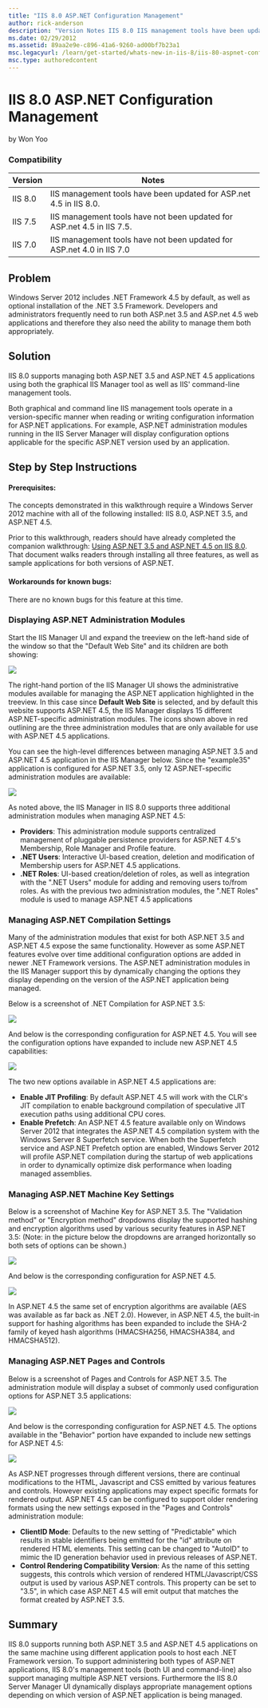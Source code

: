```yaml
---
title: "IIS 8.0 ASP.NET Configuration Management"
author: rick-anderson
description: "Version Notes IIS 8.0 IIS management tools have been updated for ASP.net 4.5 in IIS 8.0. IIS 7.5 IIS management tools have not been updated for ASP.net 4.5 i..."
ms.date: 02/29/2012
ms.assetid: 89aa2e9e-c896-41a6-9260-ad00bf7b23a1
msc.legacyurl: /learn/get-started/whats-new-in-iis-8/iis-80-aspnet-configuration-management
msc.type: authoredcontent
---
```

# IIS 8.0 ASP.NET Configuration Management

by Won Yoo

### Compatibility

| Version | Notes |
| --- | --- |
| IIS 8.0 | IIS management tools have been updated for ASP.net 4.5 in IIS 8.0. |
| IIS 7.5 | IIS management tools have not been updated for ASP.net 4.5 in IIS 7.5. |
| IIS 7.0 | IIS management tools have not been updated for ASP.net 4.0 in IIS 7.0 |

<a id="TOC301270280"></a>

## Problem

Windows Server 2012 includes .NET Framework 4.5 by default, as well as optional installation of the .NET 3.5 Framework. Developers and administrators frequently need to run both ASP.net 3.5 and ASP.net 4.5 web applications and therefore they also need the ability to manage them both appropriately.

<a id="TOC301270281"></a>

## Solution

IIS 8.0 supports managing both ASP.NET 3.5 and ASP.NET 4.5 applications using both the graphical IIS Manager tool as well as IIS' command-line management tools.

Both graphical and command line IIS management tools operate in a version-specific manner when reading or writing configuration information for ASP.NET applications. For example, ASP.NET administration modules running in the IIS Server Manager will display configuration options applicable for the specific ASP.NET version used by an application.

<a id="TOC301258517"></a>

## Step by Step Instructions

#### Prerequisites:

The concepts demonstrated in this walkthrough require a Windows Server 2012 machine with all of the following installed: IIS 8.0, ASP.NET 3.5, and ASP.NET 4.5.

Prior to this walkthrough, readers should have already completed the companion walkthrough: [Using ASP.NET 3.5 and ASP.NET 4.5 on IIS 8.0](iis-80-using-aspnet-35-and-aspnet-45.md). That document walks readers through installing all three features, as well as sample applications for both versions of ASP.NET.

#### Workarounds for known bugs:

There are no known bugs for this feature at this time.

<a id="TOC301270283"></a>

### Displaying ASP.NET Administration Modules

Start the IIS Manager UI and expand the treeview on the left-hand side of the window so that the "Default Web Site" and its children are both showing:

[![](iis-80-aspnet-configuration-management/_static/image3.png)](iis-80-aspnet-configuration-management/_static/image1.png)

The right-hand portion of the IIS Manager UI shows the administrative modules available for managing the ASP.NET application highlighted in the treeview. In this case since **Default Web Site** is selected, and by default this website supports ASP.NET 4.5, the IIS Manager displays 15 different ASP.NET-specific administration modules. The icons shown above in red outlining are the three administration modules that are only available for use with ASP.NET 4.5 applications.

You can see the high-level differences between managing ASP.NET 3.5 and ASP.NET 4.5 application in the IIS Manager below. Since the "example35" application is configured for ASP.NET 3.5, only 12 ASP.NET-specific administration modules are available:

[![](iis-80-aspnet-configuration-management/_static/image7.png)](iis-80-aspnet-configuration-management/_static/image5.png)

As noted above, the IIS Manager in IIS 8.0 supports three additional administration modules when managing ASP.NET 4.5:

- **Providers**: This administration module supports centralized management of pluggable persistence providers for ASP.NET 4.5's Membership, Role Manager and Profile feature.
- **.NET Users**: Interactive UI-based creation, deletion and modification of Membership users for ASP.NET 4.5 applications.
- **.NET Roles**: UI-based creation/deletion of roles, as well as integration with the ".NET Users" module for adding and removing users to/from roles. As with the previous two administration modules, the ".NET Roles" module is used to manage ASP.NET 4.5 applications

<a id="TOC301270284"></a>

### Managing ASP.NET Compilation Settings

Many of the administration modules that exist for both ASP.NET 3.5 and ASP.NET 4.5 expose the same functionality. However as some ASP.NET features evolve over time additional configuration options are added in newer .NET Framework versions. The ASP.NET administration modules in the IIS Manager support this by dynamically changing the options they display depending on the version of the ASP.NET application being managed.

Below is a screenshot of .NET Compilation for ASP.NET 3.5:

[![](iis-80-aspnet-configuration-management/_static/image11.png)](iis-80-aspnet-configuration-management/_static/image9.png)

And below is the corresponding configuration for ASP.NET 4.5. You will see the configuration options have expanded to include new ASP.NET 4.5 capabilities:

[![](iis-80-aspnet-configuration-management/_static/image15.png)](iis-80-aspnet-configuration-management/_static/image13.png)

The two new options available in ASP.NET 4.5 applications are:

- **Enable JIT Profiling**: By default ASP.NET 4.5 will work with the CLR's JIT compilation to enable background compilation of speculative JIT execution paths using additional CPU cores.
- **Enable Prefetch**: An ASP.NET 4.5 feature available only on Windows Server 2012 that integrates the ASP.NET 4.5 compilation system with the Windows Server 8 Superfetch service. When both the Superfetch service and ASP.NET Prefetch option are enabled, Windows Server 2012 will profile ASP.NET compilation during the startup of web applications in order to dynamically optimize disk performance when loading managed assemblies.

<a id="TOC301270285"></a>

### Managing ASP.NET Machine Key Settings

Below is a screenshot of Machine Key for ASP.NET 3.5. The "Validation method" or "Encryption method" dropdowns display the supported hashing and encryption algorithms used by various security features in ASP.NET 3.5: (Note: in the picture below the dropdowns are arranged horizontally so both sets of options can be shown.)

[![](iis-80-aspnet-configuration-management/_static/image19.png)](iis-80-aspnet-configuration-management/_static/image17.png)

And below is the corresponding configuration for ASP.NET 4.5.

[![](iis-80-aspnet-configuration-management/_static/image23.png)](iis-80-aspnet-configuration-management/_static/image21.png)

In ASP.NET 4.5 the same set of encryption algorithms are available (AES was available as far back as .NET 2.0). However, in ASP.NET 4.5, the built-in support for hashing algorithms has been expanded to include the SHA-2 family of keyed hash algorithms (HMACSHA256, HMACSHA384, and HMACSHA512).

<a id="TOC301270286"></a>

### Managing ASP.NET Pages and Controls

Below is a screenshot of Pages and Controls for ASP.NET 3.5. The administration module will display a subset of commonly used configuration options for ASP.NET 3.5 applications:

[![](iis-80-aspnet-configuration-management/_static/image27.png)](iis-80-aspnet-configuration-management/_static/image25.png)

And below is the corresponding configuration for ASP.NET 4.5. The options available in the "Behavior" portion have expanded to include new settings for ASP.NET 4.5:

[![](iis-80-aspnet-configuration-management/_static/image31.png)](iis-80-aspnet-configuration-management/_static/image29.png)

As ASP.NET progresses through different versions, there are continual modifications to the HTML, Javascript and CSS emitted by various features and controls. However existing applications may expect specific formats for rendered output. ASP.NET 4.5 can be configured to support older rendering formats using the new settings exposed in the "Pages and Controls" administration module:

- **ClientID Mode**: Defaults to the new setting of "Predictable" which results in stable identifiers being emitted for the "id" attribute on rendered HTML elements. This setting can be changed to "AutoID" to mimic the ID generation behavior used in previous releases of ASP.NET.
- **Control Rendering Compatibility Version**: As the name of this setting suggests, this controls which version of rendered HTML/Javascript/CSS output is used by various ASP.NET controls. This property can be set to "3.5", in which case ASP.NET 4.5 will emit output that matches the format created by ASP.NET 3.5.

<a id="TOC301258518"></a>

## Summary

IIS 8.0 supports running both ASP.NET 3.5 and ASP.NET 4.5 applications on the same machine using different application pools to host each .NET Framework version. To support administering both types of ASP.NET applications, IIS 8.0's management tools (both UI and command-line) also support managing multiple ASP.NET versions. Furthermore the IIS 8.0 Server Manager UI dynamically displays appropriate management options depending on which version of ASP.NET application is being managed.
